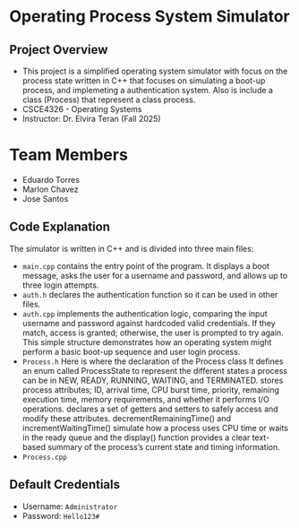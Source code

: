 # Operating Process System Simulator

## Project Overview

* This project is a simplified operating system simulator with focus on the process state written in C++ that focuses on simulating a boot-up process, and implemeting a authentication system. Also is include a class (Process) that represent a class process.
* CSCE4326 - Operating Systems  
* Instructor: Dr. Elvira Teran 
(Fall 2025)

# Team Members 
* Eduardo Torres
* Marlon Chavez
* Jose Santos

## Code Explanation
The simulator is written in C++ and is divided into three main files: 
- `main.cpp` contains the entry point of the program. It displays a boot message, asks the user for a username and password, and allows up to three login attempts.
- `auth.h` declares the authentication function so it can be used in other files.
- `auth.cpp` implements the authentication logic, comparing the input username and password against hardcoded valid credentials. If they match, access is granted; otherwise, the user is prompted to try again. This simple structure demonstrates how an operating system might perform a basic boot-up sequence and user login process.
- `Process.h` Here is where the declaration of the Process class It defines an enum called ProcessState to represent the different states a process can be in NEW, READY, RUNNING, WAITING, and TERMINATED. stores process attributes; ID, arrival time, CPU burst time, priority, remaining execution time, memory requirements, and whether it performs I/O operations. declares a set of getters and setters to safely access and modify these attributes. decrementRemainingTime() and incrementWaitingTime() simulate how a process uses CPU time or waits in the ready queue and the display() function provides a clear text-based summary of the process’s current state and timing information.
- `Process.cpp`

## Default Credentials
- Username: `Administrator`
- Password: `Hello123#`
